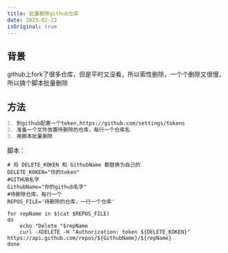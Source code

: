 ```yaml
---
title: 批量删除github仓库
date: 2023-02-22
isOriginal: true
---
```


## 背景

github上fork了很多仓库，但是平时又没看，所以索性删除，一个个删除又很慢，所以搞个脚本批量删除

## 方法

~~~markdown
1. 到github配置一个token,https://github.com/settings/tokens
2. 准备一个文件放置待删除的仓库，每行一个仓库名
3. 用脚本批量删除
~~~

脚本：

~~~shell
# 将 DELETE_KOKEN 和 GithubName 都替换为自己的
DELETE_KOKEN="你的token"
#GITHUB名字
GithubName="你的github名字"
#待删除仓库，每行一个
REPOS_FILE='待删除的仓库，一行一个仓库'

for repName in $(cat $REPOS_FILE)
do
    echo "Delete "$repName
    curl -XDELETE -H "Authorization: token ${DELETE_KOKEN}" https://api.github.com/repos/${GithubName}/${repName}
done
~~~
